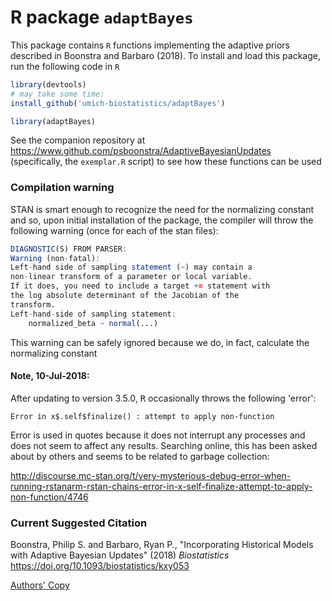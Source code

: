 # R package `adaptBayes`

This package contains `R` functions implementing the adaptive priors described in Boonstra and Barbaro (2018). To install and load this package, run the following code in `R`

```r
library(devtools)
# may take some time:
install_github('umich-biostatistics/adaptBayes') 

library(adaptBayes)
```

See the companion repository at https://www.github.com/psboonstra/AdaptiveBayesianUpdates (specifically, the `exemplar.R` script) to see how these functions can be used

### Compilation warning

STAN is smart enough to recognize the need for the normalizing constant and so, upon initial installation of the package, the compiler will throw the following warning (once for each of the stan files):

```r
DIAGNOSTIC(S) FROM PARSER:
Warning (non-fatal):
Left-hand side of sampling statement (~) may contain a
non-linear transform of a parameter or local variable.
If it does, you need to include a target += statement with
the log absolute determinant of the Jacobian of the
transform.
Left-hand-side of sampling statement:
    normalized_beta ~ normal(...)
```

This warning can be safely ignored because we do, in fact, calculate the normalizing constant

#### Note, 10-Jul-2018:

After updating to version 3.5.0, <samp>R</samp> occasionally throws the following 'error':

`Error in x$.self$finalize() : attempt to apply non-function`

Error is used in quotes because it does not interrupt any processes and does not seem to affect any results. Searching online, this has been asked about by others and seems to be related to garbage collection:

http://discourse.mc-stan.org/t/very-mysterious-debug-error-when-running-rstanarm-rstan-chains-error-in-x-self-finalize-attempt-to-apply-non-function/4746


### Current Suggested Citation

Boonstra, Philip S. and Barbaro, Ryan P., "Incorporating Historical Models
with Adaptive Bayesian Updates" (2018) *Biostatistics* 
https://doi.org/10.1093/biostatistics/kxy053

<a href="https://biostats.bepress.com/umichbiostat/paper124">Authors' Copy </a>
